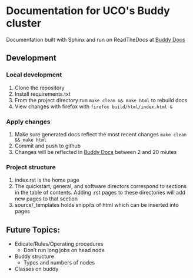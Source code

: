 # Documentation for UCO's Buddy cluster
Documentation built with Sphinx and run on ReadTheDocs at [Buddy Docs](https://buddy-docs.readthedocs.io/en/latest/)

## Development

### Local development
1. Clone the repository
2. Install requirements.txt
3. From the project directory run `` make clean && make html `` to rebuild docs
4. View changes with firefox with `` firefox build/html/index.html & ``

### Apply changes
1. Make sure generated docs reflect the most recent changes `` make clean && make html ``
2. Commit and push to github
3. Changes will be reflected in [Buddy Docs](https://buddy-docs.readthedocs.io/en/latest/) between 2 and 20 miutes

### Project structure
1. index.rst is the home page
2. The quickstart, general, and software directors correspond to sections in the table of contents. Adding .rst pages to these directories will add new pages to that section
3. source/\_templates holds snippits of html which can be inserted into pages

## Future Topics:
- Edicate/Rules/Operating procedures
  - Don’t run long jobs on head node
- Buddy structure
  - Types and numbers of nodes
- Classes on buddy
